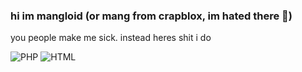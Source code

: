 ### hi im mangloid (or mang from crapblox, im hated there :troll:)
you people make me sick. instead heres shit i do

![PHP](https://img.shields.io/badge/PHP-777BB4?logo=php&logoColor=fff&style=flat-square#956f2e0)
![HTML](https://img.shields.io/badge/HTML-777BB4?logo=html&logoColor=fff&style=flat-square#956f2e0)
